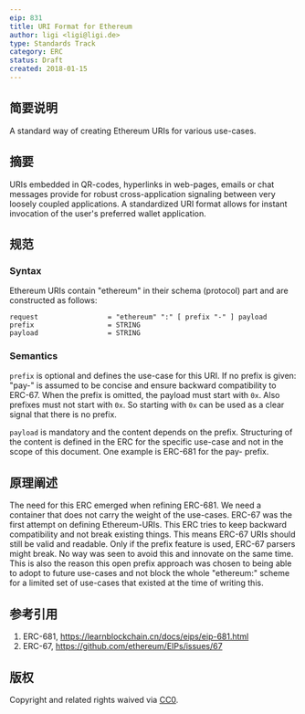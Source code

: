 ```yaml
---
eip: 831
title: URI Format for Ethereum
author: ligi <ligi@ligi.de>
type: Standards Track
category: ERC
status: Draft
created: 2018-01-15
---
```


## 简要说明

A standard way of creating Ethereum URIs for various use-cases.

## 摘要

URIs embedded in QR-codes, hyperlinks in web-pages, emails or chat messages provide for robust cross-application signaling between very loosely coupled applications. A standardized URI format allows for instant invocation of the user's preferred wallet application.

## 规范

### Syntax

Ethereum URIs contain "ethereum" in their schema (protocol) part and are constructed as follows:

    request                 = "ethereum" ":" [ prefix "-" ] payload
    prefix                  = STRING
    payload                 = STRING

### Semantics

`prefix` is optional and defines the use-case for this URI. If no prefix is given: "pay-" is assumed to be concise and ensure backward compatibility to ERC-67. When the prefix is omitted, the payload must start with `0x`. Also prefixes must not start with `0x`. So starting with `0x` can be used as a clear signal that there is no prefix.

`payload` is mandatory and the content depends on the prefix. Structuring of the content is defined in the ERC for the specific use-case and not in the scope of this document. One example is ERC-681 for the pay- prefix.


## 原理阐述

The need for this ERC emerged when refining ERC-681. We need a container that does not carry the weight of the use-cases. ERC-67 was the first attempt on defining Ethereum-URIs. This ERC tries to keep backward compatibility and not break existing things. This means ERC-67 URIs should still be valid and readable. Only if the prefix feature is used, ERC-67 parsers might break. No way was seen to avoid this and innovate on the same time. This is also the reason this open prefix approach was chosen to being able to adopt to future use-cases and not block the whole "ethereum:" scheme for a limited set of use-cases that existed at the time of writing this.

## 参考引用

1. ERC-681, https://learnblockchain.cn/docs/eips/eip-681.html
2. ERC-67, https://github.com/ethereum/EIPs/issues/67

## 版权

Copyright and related rights waived via [CC0](https://creativecommons.org/publicdomain/zero/1.0/).
